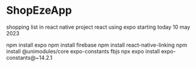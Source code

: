 # ShopEzeApp
shopping list in react native project
react using expo starting today 10 may 2023



npm install expo 
npm install firebase
npm install react-native-linking
npm install @unimodules/core expo-constants fbjs
npx expo install expo-constants@~14.2.1